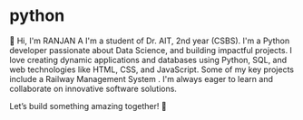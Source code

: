 # python
👋 Hi, I'm RANJAN A
I'm a student of Dr. AIT, 2nd year (CSBS).
I'm a Python developer passionate about Data Science, and building impactful projects.
I love creating dynamic applications and databases using Python, SQL, and web technologies like HTML, CSS, and JavaScript.
Some of my key projects include a Railway Management System .
I'm always eager to learn and collaborate on innovative software solutions.

Let’s build something amazing together! 🚀
